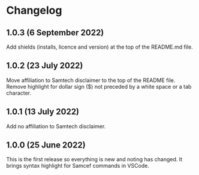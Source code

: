# Changelog

## 1.0.3 (6 September 2022)

Add shields (installs, licence and version) at the top of the README.md file.

## 1.0.2 (23 July 2022)

Move affiliation to Samtech disclaimer to the top of the README file.
Remove highlight for dollar sign ($) not preceded by a white space or a tab character.

## 1.0.1 (13 July 2022)

Add no affiliation to Samtech disclaimer.

## 1.0.0 (25 June 2022)

This is the first release so everything is new and noting has changed.
It brings syntax highlight for Samcef commands in VSCode.
